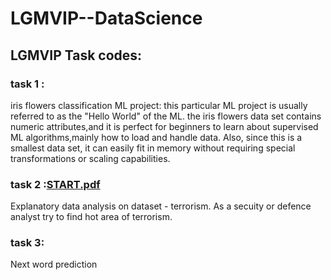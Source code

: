 # LGMVIP--DataScience
## LGMVIP Task codes: 
### task 1 :  
iris flowers classification ML project: this particular ML project is usually referred to as the "Hello World" of the ML. the iris flowers data set contains numeric attributes,and it is perfect for beginners to learn about supervised ML algorithms,mainly how to load and handle data. Also, since this is a smallest data set, it can easily fit in memory without requiring special transformations or scaling capabilities. 
### task 2 :[START.pdf](https://github.com/georgencmerin/LGMVIP--DataScience/files/7093244/START.pdf)

Explanatory data analysis on dataset - terrorism. As a secuity or defence analyst try to find hot area of terrorism. 
### task 3: 
Next word prediction 

